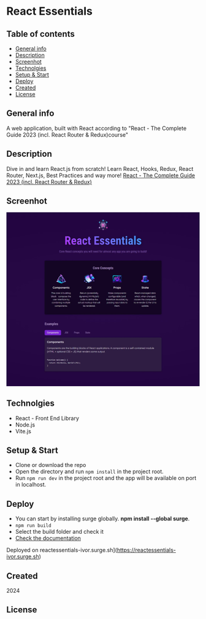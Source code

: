 # React Essentials

## Table of contents
* [General info](#general-info)
* [Description](#description)
* [Screenhot](#screenhot)
* [Technolgies](#technolgies)
* [Setup & Start](#setup)
* [Deploy](#deploy)
* [Created](#created)
* [License](#license)

## General info <a id="general-info"></a>

A web application, built with React according to "React - The Complete Guide 2023 (incl. React Router & Redux)course"

## Description <a id="description"></a>

Dive in and learn React.js from scratch! Learn React, Hooks, Redux, React Router, Next.js, Best Practices and way more! [React - The Complete Guide 2023 (incl. React Router & Redux)](https://www.udemy.com/course/react-the-complete-guide-incl-redux/)

## Screenhot <a id="screenhot"></a>

![image](./public/screenshot.jpg)

## Technolgies <a id="technolgies"></a>

* React - Front End Library
* Node.js
* Vite.js

## Setup & Start <a id="setup"></a>

* Clone or download the repo
* Open the directory and run `npm install` in the project root.
* Run `npm run dev` in the project root and the app will be available on port in localhost.

## Deploy <a id="deploy"></a>

* You can start by installing surge globally. **npm install --global surge**.
* `npm run build`
* Select the build folder and check it
* [Check the documentation](https://surge.sh/)

Deployed on reactessentials-ivor.surge.sh](https://reactessentials-ivor.surge.sh)

## Created <a id="created"></a>

2024

## License <a id="licence"></a>